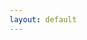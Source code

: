 ```yaml
---
layout: default
---
```

<html>
    <head>
        <meta name="viewport" content="width=670"> 
        <style>

            div.battlescribe {
                margin-top: 0px;
                margin-bottom: 0px;
                margin-left: auto;
                margin-right: auto;
                padding: 8px;
                border-width: 0px;
                
                font-family: sans-serif;
                font-size: 12px;
                text-align: left;
            }

            div.battlescribe h1,
            div.battlescribe h2,
            div.battlescribe h3,
            div.battlescribe h4 {
                margin: 0px;
                padding: 0px;
                border-width: 0px;
            }

            div.battlescribe h1 {
                margin: 8px 0px 0px 0px;
                
                font-size: 16px;
            }

            div.battlescribe h2 {
                font-size: 15px;
            }

            div.battlescribe h3 {
                font-size: 14px;
            }

            div.battlescribe h4 {
                font-size: 13px;
            }

            div.battlescribe div.summary {
                margin: 16px 0px 0px 0px;
                padding: 0px;
                border-width: 0px;
            }

            div.battlescribe ul {
                margin: 0px 0px 0px 16px;
                padding: 0px;
                border-width: 0px;
                
                list-style-image: none;
                list-style-position: outside;
                list-style-type: none;
            }

            div.battlescribe li {
                margin: 8px 0px 0px 0px;
                padding: 0px;
                border-width: 0px;
            }

            div.battlescribe li.force {
                margin: 24px 0px 0px 0px;
                padding: 0px;
                border-width: 0px;
            }

            div.battlescribe li.category {
                margin: 16px 0px 0px 0px;
                padding: 0px;
                border-width: 0px;
            }

            div.battlescribe li.rootselection {
                margin: 16px 0px 0px 0px;
                padding: 8px;
                border-width: 1px;
                border-style: solid;
                border-color: #BBBBBB;
                
                page-break-inside: avoid;
            }

            div.battlescribe p {
                margin: 4px 0px 0px 16px;
                padding: 0px;
                border-width: 0px;
                
                font-size: 12px;
            }

            div.battlescribe p.category-names {
            }

            div.battlescribe p.rule-names {
            }

            div.battlescribe p.profile-names {
            }

            div.battlescribe table {
                margin: 8px 0px 0px 16px;
                padding: 0px;
                border-collapse: collapse;
                
                font-size: 12px;
                
                page-break-inside: avoid;
            }

            div.battlescribe tr {
                border-width: 1px;
                border-style: solid;
                border-color: #BBBBBB;
            }

            div.battlescribe th {
                padding: 4px;
                margin: 0px;
                border-width: 0px;
                
                font-weight: bold;
                text-align: left;
            }

            div.battlescribe td {
                padding: 4px;
                margin: 0px;
                border-width: 0px;
                
                text-align: left;
            }

            div.battlescribe td.profile-name {
                font-weight: bold;
            }

            div.battlescribe td.statistic-name {
                font-weight: bold;
            }

            div.battlescribe table.statistics {
            }

            div.battlescribe table.statistics tr.subtotal {
                font-weight: bold;
            }

            div.battlescribe table.statistics tr.total {
                font-size: 13px;
                font-weight: bold;
            }

            div.battlescribe table.statistics th {
                border-width: 1px;
                border-style: solid;
                border-color: #BBBBBB;
                
                font-size: 13px;
                text-align: right;
            }

            div.battlescribe table.statistics th.center {
                text-align: center;
            }

            div.battlescribe table.statistics td {
                border-width: 1px;
                border-style: solid;
                border-color: #BBBBBB;
                
                text-align: right;
            }

            div.battlescribe span.bold {
                font-weight: bold;
            }

            div.battlescribe span.italic {
                font-style: italic;
            }

            div.battlescribe span.caps {
                font-variant: small-caps;
            }
        </style>
    </head>
    <body class="battlescribe">
        <div class="battlescribe">
            <h1>Space Marines KT: Shooty Horde (Warhammer 40,000: Kill Team (2018)) [100pts]</h1>
            <ul>
            <li class="force">
                <h2>Kill Team List (Adeptus Astartes) [100pts]</h2>
                <ul>
                    <li class="category">
                        <h3>Configuration</h3>
                        <ul>
                            <li class="rootselection">
                                <h4>List Configuration</h4>
                                <p>
                                    <span class="bold">Selections:</span> Matched Play: Kill Team
                                </p>
                                <p class="category-names">
                                    <span class="bold">Categories:</span> <span class="caps">Configuration, Style: Matched, List: Kill Team, List: Battle-Forged Kill Team</span>
                                </p>

                            </li>
                        </ul>
                    </li>
                    <li class="category">
                        <h3>Leader [16pts]</h3>
                        <ul>
                            <li class="rootselection">
                                <h4>Intercessor Sergeant [16pts]</h4>
                                <p>
                                    <span class="bold">Selections:</span> Bolt rifle, Chainsword, Leader
                                </p>
                                <p class="category-names">
                                    <span class="bold">Categories:</span> <span class="caps">Faction: Adeptus Astartes, Imperium, Infantry, Primaris, Intercessor, Model, Leader</span>
                                </p>
                                <p class="profile-names">
                                    <span class="bold">Ability:</span> <span class="italic">And They Shall Know No Fear, Transhuman Physiology</span>, <span class="bold">Model:</span> <span class="italic">Intercessor Sergeant</span>, <span class="bold">Weapon:</span> <span class="italic">Bolt pistol, Bolt rifle, Chainsword, Frag grenade, Krak grenade</span>
                                </p>
                                    <br>
                                    <table cellspacing="-1">
                                        <tr>
                                            <th>Ability</th>
                                            <th>Description</th>
                                            <th>Ref</th>
                                        </tr>
                                        <tr>
                                            <td class="profile-name">And They Shall Know No Fear</td>
                                            <td>You can re-roll failed Nerve Tests for this model.</td>
                                            <td>
                                            </td>
                                        </tr>
                                        <tr>
                                            <td class="profile-name">Resourceful</td>
                                            <td>As long as this model is on the battlefield and not shaken, you gain an additional Command Point at the beginning of the battle round.</td>
                                            <td>
                                                Core Manual p68
                                            </td>
                                        </tr>
                                        <tr>
                                            <td class="profile-name">Transhuman Physiology</td>
                                            <td>Ignore penalties to this model's hit rolls from one flesh wound this model has suffered.</td>
                                            <td>
                                            </td>
                                        </tr>
                                    </table>
                                    <table cellspacing="-1">
                                        <tr>
                                            <th>Model</th>
                                            <th>M</th><th>WS</th><th>BS</th><th>S</th><th>T</th><th>W</th><th>A</th><th>Ld</th><th>Sv</th><th>Max</th>
                                            <th>Ref</th>
                                        </tr>
                                        <tr>
                                            <td class="profile-name">Intercessor Sergeant</td>
                                            <td>6"</td><td>3+</td><td>3+</td><td>4</td><td>4</td><td>2</td><td>3</td><td>8</td><td>3+</td><td>1</td>
                                            <td>
                                            </td>
                                        </tr>
                                    </table>
                                    <table cellspacing="-1">
                                        <tr>
                                            <th>Weapon</th>
                                            <th>Range</th><th>Type</th><th>S</th><th>AP</th><th>D</th><th>Abilities</th>
                                            <th>Ref</th>
                                        </tr>
                                        <tr>
                                            <td class="profile-name">Bolt pistol</td>
                                            <td>12"</td><td>Pistol 1</td><td>4</td><td>0</td><td>1</td><td>-</td>
                                            <td>
                                            </td>
                                        </tr>
                                        <tr>
                                            <td class="profile-name">Bolt rifle</td>
                                            <td>30"</td><td>Rapid Fire 1</td><td>4</td><td>-1</td><td>1</td><td>-</td>
                                            <td>
                                            </td>
                                        </tr>
                                        <tr>
                                            <td class="profile-name">Chainsword</td>
                                            <td>Melee</td><td>Melee</td><td>User</td><td>0</td><td>1</td><td>Each time the bearer fights, it can make 1 additional attack with this weapon</td>
                                            <td>
                                            </td>
                                        </tr>
                                        <tr>
                                            <td class="profile-name">Frag grenade</td>
                                            <td>6"</td><td>Grenade D6</td><td>3</td><td>0</td><td>1</td><td>-</td>
                                            <td>
                                            </td>
                                        </tr>
                                        <tr>
                                            <td class="profile-name">Krak grenade</td>
                                            <td>6"</td><td>Grenade 1</td><td>6</td><td>-1</td><td> D3</td><td>-</td>
                                            <td>
                                            </td>
                                        </tr>
                                    </table>

                            </li>
                        </ul>
                    </li>
                    <li class="category">
                        <h3>Specialists [50pts]</h3>
                        <ul>
                            <li class="rootselection">
                                <h4>Intercessor [16pts]</h4>
                                <p>
                                    <span class="bold">Selections:</span> Auspex [1pts], Bolt rifle, Comms
                                </p>
                                <p class="category-names">
                                    <span class="bold">Categories:</span> <span class="caps">Faction: Adeptus Astartes, Imperium, Infantry, Primaris, Intercessor, Model, Specialist</span>
                                </p>
                                <p class="profile-names">
                                    <span class="bold">Ability:</span> <span class="italic">And They Shall Know No Fear, Transhuman Physiology</span>, <span class="bold">Model:</span> <span class="italic">Intercessor</span>, <span class="bold">Wargear:</span> <span class="italic">Auspex</span>, <span class="bold">Weapon:</span> <span class="italic">Bolt pistol, Bolt rifle, Frag grenade, Krak grenade</span>
                                </p>
                                    <br>
                                    <table cellspacing="-1">
                                        <tr>
                                            <th>Ability</th>
                                            <th>Description</th>
                                            <th>Ref</th>
                                        </tr>
                                        <tr>
                                            <td class="profile-name">And They Shall Know No Fear</td>
                                            <td>You can re-roll failed Nerve Tests for this model.</td>
                                            <td>
                                            </td>
                                        </tr>
                                        <tr>
                                            <td class="profile-name">Scanner</td>
                                            <td>Once per Shooting phase, if this model is not shaken, when you pick another model from your kill team within 6" of this model to shoot, you can add 1 to hit rolls for that model in this phase.</td>
                                            <td>
                                                Core Manual p70
                                            </td>
                                        </tr>
                                        <tr>
                                            <td class="profile-name">Transhuman Physiology</td>
                                            <td>Ignore penalties to this model's hit rolls from one flesh wound this model has suffered.</td>
                                            <td>
                                            </td>
                                        </tr>
                                    </table>
                                    <table cellspacing="-1">
                                        <tr>
                                            <th>Model</th>
                                            <th>M</th><th>WS</th><th>BS</th><th>S</th><th>T</th><th>W</th><th>A</th><th>Ld</th><th>Sv</th><th>Max</th>
                                            <th>Ref</th>
                                        </tr>
                                        <tr>
                                            <td class="profile-name">Intercessor</td>
                                            <td>6"</td><td>3+</td><td>3+</td><td>4</td><td>4</td><td>2</td><td>2</td><td>7</td><td>3+</td><td>-</td>
                                            <td>
                                            </td>
                                        </tr>
                                    </table>
                                    <table cellspacing="-1">
                                        <tr>
                                            <th>Wargear</th>
                                            <th>Ability</th>
                                            <th>Ref</th>
                                        </tr>
                                        <tr>
                                            <td class="profile-name">Auspex</td>
                                            <td>At the start of the shooting phase, you can choose another ADEPTUS ASTARTES model within 3" of a friendly model equipped with an auspex that is not shaken. That model does not suffer penalties to their hit or injury rolls due to their target being obscured</td>
                                            <td>
                                            </td>
                                        </tr>
                                    </table>
                                    <table cellspacing="-1">
                                        <tr>
                                            <th>Weapon</th>
                                            <th>Range</th><th>Type</th><th>S</th><th>AP</th><th>D</th><th>Abilities</th>
                                            <th>Ref</th>
                                        </tr>
                                        <tr>
                                            <td class="profile-name">Bolt pistol</td>
                                            <td>12"</td><td>Pistol 1</td><td>4</td><td>0</td><td>1</td><td>-</td>
                                            <td>
                                            </td>
                                        </tr>
                                        <tr>
                                            <td class="profile-name">Bolt rifle</td>
                                            <td>30"</td><td>Rapid Fire 1</td><td>4</td><td>-1</td><td>1</td><td>-</td>
                                            <td>
                                            </td>
                                        </tr>
                                        <tr>
                                            <td class="profile-name">Frag grenade</td>
                                            <td>6"</td><td>Grenade D6</td><td>3</td><td>0</td><td>1</td><td>-</td>
                                            <td>
                                            </td>
                                        </tr>
                                        <tr>
                                            <td class="profile-name">Krak grenade</td>
                                            <td>6"</td><td>Grenade 1</td><td>6</td><td>-1</td><td> D3</td><td>-</td>
                                            <td>
                                            </td>
                                        </tr>
                                    </table>

                            </li>
                            <li class="rootselection">
                                <h4>Intercessor Gunner [16pts]</h4>
                                <p>
                                    <span class="bold">Selections:</span> Auxiliary grenade launcher, Bolt rifle, Demolitions
                                </p>
                                <p class="category-names">
                                    <span class="bold">Categories:</span> <span class="caps">Faction: Adeptus Astartes, Imperium, Infantry, Primaris, Intercessor, Model, Specialist</span>
                                </p>
                                <p class="profile-names">
                                    <span class="bold">Ability:</span> <span class="italic">And They Shall Know No Fear, Transhuman Physiology</span>, <span class="bold">Model:</span> <span class="italic">Intercessor Gunner</span>, <span class="bold">Wargear:</span> <span class="italic">Auxiliary grenade launcher</span>, <span class="bold">Weapon:</span> <span class="italic">Bolt pistol, Bolt rifle, Frag grenade, Krak grenade</span>
                                </p>
                                    <br>
                                    <table cellspacing="-1">
                                        <tr>
                                            <th>Ability</th>
                                            <th>Description</th>
                                            <th>Ref</th>
                                        </tr>
                                        <tr>
                                            <td class="profile-name">And They Shall Know No Fear</td>
                                            <td>You can re-roll failed Nerve Tests for this model.</td>
                                            <td>
                                            </td>
                                        </tr>
                                        <tr>
                                            <td class="profile-name">Breacher</td>
                                            <td>You can add 1 to this model's wound rolls against targets that are obscured.</td>
                                            <td>
                                                Core Manual p71
                                            </td>
                                        </tr>
                                        <tr>
                                            <td class="profile-name">Transhuman Physiology</td>
                                            <td>Ignore penalties to this model's hit rolls from one flesh wound this model has suffered.</td>
                                            <td>
                                            </td>
                                        </tr>
                                    </table>
                                    <table cellspacing="-1">
                                        <tr>
                                            <th>Model</th>
                                            <th>M</th><th>WS</th><th>BS</th><th>S</th><th>T</th><th>W</th><th>A</th><th>Ld</th><th>Sv</th><th>Max</th>
                                            <th>Ref</th>
                                        </tr>
                                        <tr>
                                            <td class="profile-name">Intercessor Gunner</td>
                                            <td>6"</td><td>3+</td><td>3+</td><td>4</td><td>4</td><td>2</td><td>2</td><td>7</td><td>3+</td><td>2</td>
                                            <td>
                                            </td>
                                        </tr>
                                    </table>
                                    <table cellspacing="-1">
                                        <tr>
                                            <th>Wargear</th>
                                            <th>Ability</th>
                                            <th>Ref</th>
                                        </tr>
                                        <tr>
                                            <td class="profile-name">Auxiliary grenade launcher</td>
                                            <td>If a model is armed with an auxiliary grenade launcher, increase the range of any Grenade weapons they have to 30". This model's Grenade weapons are affected by the long range rule.</td>
                                            <td>
                                            </td>
                                        </tr>
                                    </table>
                                    <table cellspacing="-1">
                                        <tr>
                                            <th>Weapon</th>
                                            <th>Range</th><th>Type</th><th>S</th><th>AP</th><th>D</th><th>Abilities</th>
                                            <th>Ref</th>
                                        </tr>
                                        <tr>
                                            <td class="profile-name">Bolt pistol</td>
                                            <td>12"</td><td>Pistol 1</td><td>4</td><td>0</td><td>1</td><td>-</td>
                                            <td>
                                            </td>
                                        </tr>
                                        <tr>
                                            <td class="profile-name">Bolt rifle</td>
                                            <td>30"</td><td>Rapid Fire 1</td><td>4</td><td>-1</td><td>1</td><td>-</td>
                                            <td>
                                            </td>
                                        </tr>
                                        <tr>
                                            <td class="profile-name">Frag grenade</td>
                                            <td>6"</td><td>Grenade D6</td><td>3</td><td>0</td><td>1</td><td>-</td>
                                            <td>
                                            </td>
                                        </tr>
                                        <tr>
                                            <td class="profile-name">Krak grenade</td>
                                            <td>6"</td><td>Grenade 1</td><td>6</td><td>-1</td><td> D3</td><td>-</td>
                                            <td>
                                            </td>
                                        </tr>
                                    </table>

                            </li>
                            <li class="rootselection">
                                <h4>Reiver Sergeant [18pts]</h4>
                                <p>
                                    <span class="bold">Selections:</span> Bolt carbine, Combat, Combat knife, Grav-chute [1pts]
                                </p>
                                <p class="category-names">
                                    <span class="bold">Categories:</span> <span class="caps">Faction: Adeptus Astartes, Imperium, Infantry, Primaris, Reiver, Model, Specialist</span>
                                </p>
                                <p class="profile-names">
                                    <span class="bold">Ability:</span> <span class="italic">And They Shall Know No Fear, Terror Troops, Transhuman Physiology</span>, <span class="bold">Model:</span> <span class="italic">Reiver Sergeant</span>, <span class="bold">Wargear:</span> <span class="italic">Grav-chute</span>, <span class="bold">Weapon:</span> <span class="italic">Bolt carbine, Combat knife, Frag grenade, Krak grenade, Shock grenade</span>
                                </p>
                                    <br>
                                    <table cellspacing="-1">
                                        <tr>
                                            <th>Ability</th>
                                            <th>Description</th>
                                            <th>Ref</th>
                                        </tr>
                                        <tr>
                                            <td class="profile-name">And They Shall Know No Fear</td>
                                            <td>You can re-roll failed Nerve Tests for this model.</td>
                                            <td>
                                            </td>
                                        </tr>
                                        <tr>
                                            <td class="profile-name">Expert Fighter</td>
                                            <td>Add 1 to this model's Attacks characteristic.</td>
                                            <td>
                                                Core Manual p69
                                            </td>
                                        </tr>
                                        <tr>
                                            <td class="profile-name">Terror Troops</td>
                                            <td>Enemy models must subtract 1 from their Leadership if they are within 3" of any Reiver or Reiver Sergeant models.</td>
                                            <td>
                                            </td>
                                        </tr>
                                        <tr>
                                            <td class="profile-name">Transhuman Physiology</td>
                                            <td>Ignore penalties to this model's hit rolls from one flesh wound this model has suffered.</td>
                                            <td>
                                            </td>
                                        </tr>
                                    </table>
                                    <table cellspacing="-1">
                                        <tr>
                                            <th>Model</th>
                                            <th>M</th><th>WS</th><th>BS</th><th>S</th><th>T</th><th>W</th><th>A</th><th>Ld</th><th>Sv</th><th>Max</th>
                                            <th>Ref</th>
                                        </tr>
                                        <tr>
                                            <td class="profile-name">Reiver Sergeant</td>
                                            <td>6"</td><td>3+</td><td>3+</td><td>4</td><td>4</td><td>2</td><td>3</td><td>8</td><td>3+</td><td>1</td>
                                            <td>
                                            </td>
                                        </tr>
                                    </table>
                                    <table cellspacing="-1">
                                        <tr>
                                            <th>Wargear</th>
                                            <th>Ability</th>
                                            <th>Ref</th>
                                        </tr>
                                        <tr>
                                            <td class="profile-name">Grav-chute</td>
                                            <td>A model with a grav-chute never suffers falling damage, and never falls on another model. If it would, instead place this model as close as possible to the point where it would have landed. This can bring it within 1" of an enemy model.</td>
                                            <td>
                                            </td>
                                        </tr>
                                    </table>
                                    <table cellspacing="-1">
                                        <tr>
                                            <th>Weapon</th>
                                            <th>Range</th><th>Type</th><th>S</th><th>AP</th><th>D</th><th>Abilities</th>
                                            <th>Ref</th>
                                        </tr>
                                        <tr>
                                            <td class="profile-name">Bolt carbine</td>
                                            <td>24" </td><td>Assault 2</td><td>4</td><td>0</td><td>1</td><td>-</td>
                                            <td>
                                            </td>
                                        </tr>
                                        <tr>
                                            <td class="profile-name">Combat knife</td>
                                            <td>Melee</td><td>Melee</td><td>User</td><td>0</td><td></td><td>Each time the bearer fights, it can make 1 additional attack with this weapon.</td>
                                            <td>
                                            </td>
                                        </tr>
                                        <tr>
                                            <td class="profile-name">Frag grenade</td>
                                            <td>6"</td><td>Grenade D6</td><td>3</td><td>0</td><td>1</td><td>-</td>
                                            <td>
                                            </td>
                                        </tr>
                                        <tr>
                                            <td class="profile-name">Krak grenade</td>
                                            <td>6"</td><td>Grenade 1</td><td>6</td><td>-1</td><td> D3</td><td>-</td>
                                            <td>
                                            </td>
                                        </tr>
                                        <tr>
                                            <td class="profile-name">Shock grenade</td>
                                            <td>6"</td><td>Grenade D3</td><td>*</td><td>*</td><td>*</td><td>This weapon does not inflict any damage. If an enemy INFANTRY model is hit by any Shock grenades, it is stunned until the end of the next battle round; that model cannot fire Overwatch or be Readied, and your opponent must subtract 1 from hit rolls made for the model.</td>
                                            <td>
                                            </td>
                                        </tr>
                                    </table>

                            </li>
                        </ul>
                    </li>
                    <li class="category">
                        <h3>Non-specialists [34pts]</h3>
                        <ul>
                            <li class="rootselection">
                                <h4>Reiver [17pts]</h4>
                                <p>
                                    <span class="bold">Selections:</span> Combat knife, Grav-chute [1pts]
                                </p>
                                <p class="category-names">
                                    <span class="bold">Categories:</span> <span class="caps">Faction: Adeptus Astartes, Imperium, Infantry, Primaris, Reiver, Model, Non-specialist</span>
                                </p>
                                <p class="profile-names">
                                    <span class="bold">Ability:</span> <span class="italic">And They Shall Know No Fear, Terror Troops, Transhuman Physiology</span>, <span class="bold">Model:</span> <span class="italic">Reiver</span>, <span class="bold">Wargear:</span> <span class="italic">Grav-chute</span>, <span class="bold">Weapon:</span> <span class="italic">Combat knife, Frag grenade, Heavy bolt pistol, Krak grenade, Shock grenade</span>
                                </p>
                                    <br>
                                    <table cellspacing="-1">
                                        <tr>
                                            <th>Ability</th>
                                            <th>Description</th>
                                            <th>Ref</th>
                                        </tr>
                                        <tr>
                                            <td class="profile-name">And They Shall Know No Fear</td>
                                            <td>You can re-roll failed Nerve Tests for this model.</td>
                                            <td>
                                            </td>
                                        </tr>
                                        <tr>
                                            <td class="profile-name">Terror Troops</td>
                                            <td>Enemy models must subtract 1 from their Leadership if they are within 3" of any Reiver or Reiver Sergeant models.</td>
                                            <td>
                                            </td>
                                        </tr>
                                        <tr>
                                            <td class="profile-name">Transhuman Physiology</td>
                                            <td>Ignore penalties to this model's hit rolls from one flesh wound this model has suffered.</td>
                                            <td>
                                            </td>
                                        </tr>
                                    </table>
                                    <table cellspacing="-1">
                                        <tr>
                                            <th>Model</th>
                                            <th>M</th><th>WS</th><th>BS</th><th>S</th><th>T</th><th>W</th><th>A</th><th>Ld</th><th>Sv</th><th>Max</th>
                                            <th>Ref</th>
                                        </tr>
                                        <tr>
                                            <td class="profile-name">Reiver</td>
                                            <td>6"</td><td>3+</td><td>3+</td><td>4</td><td>4</td><td>2</td><td>2</td><td>7</td><td>3+</td><td>-</td>
                                            <td>
                                            </td>
                                        </tr>
                                    </table>
                                    <table cellspacing="-1">
                                        <tr>
                                            <th>Wargear</th>
                                            <th>Ability</th>
                                            <th>Ref</th>
                                        </tr>
                                        <tr>
                                            <td class="profile-name">Grav-chute</td>
                                            <td>A model with a grav-chute never suffers falling damage, and never falls on another model. If it would, instead place this model as close as possible to the point where it would have landed. This can bring it within 1" of an enemy model.</td>
                                            <td>
                                            </td>
                                        </tr>
                                    </table>
                                    <table cellspacing="-1">
                                        <tr>
                                            <th>Weapon</th>
                                            <th>Range</th><th>Type</th><th>S</th><th>AP</th><th>D</th><th>Abilities</th>
                                            <th>Ref</th>
                                        </tr>
                                        <tr>
                                            <td class="profile-name">Combat knife</td>
                                            <td>Melee</td><td>Melee</td><td>User</td><td>0</td><td></td><td>Each time the bearer fights, it can make 1 additional attack with this weapon.</td>
                                            <td>
                                            </td>
                                        </tr>
                                        <tr>
                                            <td class="profile-name">Frag grenade</td>
                                            <td>6"</td><td>Grenade D6</td><td>3</td><td>0</td><td>1</td><td>-</td>
                                            <td>
                                            </td>
                                        </tr>
                                        <tr>
                                            <td class="profile-name">Heavy bolt pistol</td>
                                            <td>12"</td><td>Pistol 1</td><td>4</td><td>-1</td><td>1</td><td>-</td>
                                            <td>
                                            </td>
                                        </tr>
                                        <tr>
                                            <td class="profile-name">Krak grenade</td>
                                            <td>6"</td><td>Grenade 1</td><td>6</td><td>-1</td><td> D3</td><td>-</td>
                                            <td>
                                            </td>
                                        </tr>
                                        <tr>
                                            <td class="profile-name">Shock grenade</td>
                                            <td>6"</td><td>Grenade D3</td><td>*</td><td>*</td><td>*</td><td>This weapon does not inflict any damage. If an enemy INFANTRY model is hit by any Shock grenades, it is stunned until the end of the next battle round; that model cannot fire Overwatch or be Readied, and your opponent must subtract 1 from hit rolls made for the model.</td>
                                            <td>
                                            </td>
                                        </tr>
                                    </table>

                            </li>
                            <li class="rootselection">
                                <h4>Reiver [17pts]</h4>
                                <p>
                                    <span class="bold">Selections:</span> Combat knife, Grav-chute [1pts]
                                </p>
                                <p class="category-names">
                                    <span class="bold">Categories:</span> <span class="caps">Faction: Adeptus Astartes, Imperium, Infantry, Primaris, Reiver, Model, Non-specialist</span>
                                </p>
                                <p class="profile-names">
                                    <span class="bold">Ability:</span> <span class="italic">And They Shall Know No Fear, Terror Troops, Transhuman Physiology</span>, <span class="bold">Model:</span> <span class="italic">Reiver</span>, <span class="bold">Wargear:</span> <span class="italic">Grav-chute</span>, <span class="bold">Weapon:</span> <span class="italic">Combat knife, Frag grenade, Heavy bolt pistol, Krak grenade, Shock grenade</span>
                                </p>
                                    <br>
                                    <table cellspacing="-1">
                                        <tr>
                                            <th>Ability</th>
                                            <th>Description</th>
                                            <th>Ref</th>
                                        </tr>
                                        <tr>
                                            <td class="profile-name">And They Shall Know No Fear</td>
                                            <td>You can re-roll failed Nerve Tests for this model.</td>
                                            <td>
                                            </td>
                                        </tr>
                                        <tr>
                                            <td class="profile-name">Terror Troops</td>
                                            <td>Enemy models must subtract 1 from their Leadership if they are within 3" of any Reiver or Reiver Sergeant models.</td>
                                            <td>
                                            </td>
                                        </tr>
                                        <tr>
                                            <td class="profile-name">Transhuman Physiology</td>
                                            <td>Ignore penalties to this model's hit rolls from one flesh wound this model has suffered.</td>
                                            <td>
                                            </td>
                                        </tr>
                                    </table>
                                    <table cellspacing="-1">
                                        <tr>
                                            <th>Model</th>
                                            <th>M</th><th>WS</th><th>BS</th><th>S</th><th>T</th><th>W</th><th>A</th><th>Ld</th><th>Sv</th><th>Max</th>
                                            <th>Ref</th>
                                        </tr>
                                        <tr>
                                            <td class="profile-name">Reiver</td>
                                            <td>6"</td><td>3+</td><td>3+</td><td>4</td><td>4</td><td>2</td><td>2</td><td>7</td><td>3+</td><td>-</td>
                                            <td>
                                            </td>
                                        </tr>
                                    </table>
                                    <table cellspacing="-1">
                                        <tr>
                                            <th>Wargear</th>
                                            <th>Ability</th>
                                            <th>Ref</th>
                                        </tr>
                                        <tr>
                                            <td class="profile-name">Grav-chute</td>
                                            <td>A model with a grav-chute never suffers falling damage, and never falls on another model. If it would, instead place this model as close as possible to the point where it would have landed. This can bring it within 1" of an enemy model.</td>
                                            <td>
                                            </td>
                                        </tr>
                                    </table>
                                    <table cellspacing="-1">
                                        <tr>
                                            <th>Weapon</th>
                                            <th>Range</th><th>Type</th><th>S</th><th>AP</th><th>D</th><th>Abilities</th>
                                            <th>Ref</th>
                                        </tr>
                                        <tr>
                                            <td class="profile-name">Combat knife</td>
                                            <td>Melee</td><td>Melee</td><td>User</td><td>0</td><td></td><td>Each time the bearer fights, it can make 1 additional attack with this weapon.</td>
                                            <td>
                                            </td>
                                        </tr>
                                        <tr>
                                            <td class="profile-name">Frag grenade</td>
                                            <td>6"</td><td>Grenade D6</td><td>3</td><td>0</td><td>1</td><td>-</td>
                                            <td>
                                            </td>
                                        </tr>
                                        <tr>
                                            <td class="profile-name">Heavy bolt pistol</td>
                                            <td>12"</td><td>Pistol 1</td><td>4</td><td>-1</td><td>1</td><td>-</td>
                                            <td>
                                            </td>
                                        </tr>
                                        <tr>
                                            <td class="profile-name">Krak grenade</td>
                                            <td>6"</td><td>Grenade 1</td><td>6</td><td>-1</td><td> D3</td><td>-</td>
                                            <td>
                                            </td>
                                        </tr>
                                        <tr>
                                            <td class="profile-name">Shock grenade</td>
                                            <td>6"</td><td>Grenade D3</td><td>*</td><td>*</td><td>*</td><td>This weapon does not inflict any damage. If an enemy INFANTRY model is hit by any Shock grenades, it is stunned until the end of the next battle round; that model cannot fire Overwatch or be Readied, and your opponent must subtract 1 from hit rolls made for the model.</td>
                                            <td>
                                            </td>
                                        </tr>
                                    </table>

                            </li>
                        </ul>
                    </li>

                </ul>
            </li>

            </ul>



            <br>
            <p>Created with <a href="http://www.battlescribe.net">BattleScribe</a></p>
        </div>
    </body>
</html>